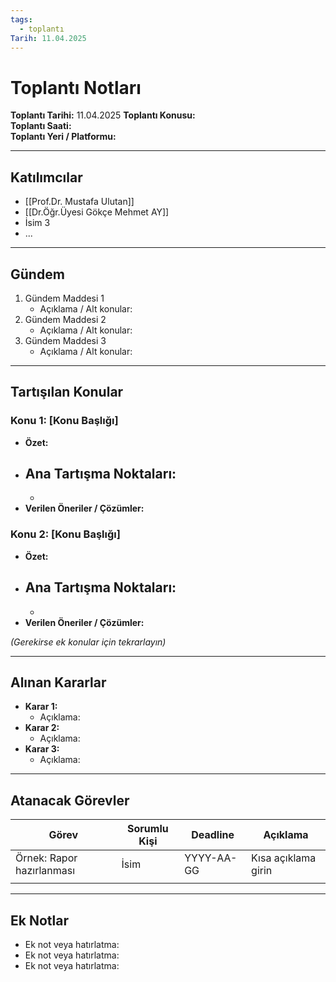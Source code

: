 ```yaml
---
tags:
  - toplantı
Tarih: 11.04.2025
---
```

# Toplantı Notları

**Toplantı Tarihi:** <span query="get(Tarih)"></span>11.04.2025<span type="end"></span>
**Toplantı Konusu:**  
**Toplantı Saati:**  
**Toplantı Yeri / Platformu:**  

---

## Katılımcılar

- [[Prof.Dr. Mustafa Ulutan]]
- [[Dr.Öğr.Üyesi Gökçe Mehmet AY]]
- İsim 3
- ...

---

## Gündem

1. Gündem Maddesi 1  
   - Açıklama / Alt konular:
2. Gündem Maddesi 2  
   - Açıklama / Alt konular:
3. Gündem Maddesi 3  
   - Açıklama / Alt konular:

---

## Tartışılan Konular

### Konu 1: [Konu Başlığı]
- **Özet:**  
- **Ana Tartışma Noktaları:**  
  - 
  - 
- **Verilen Öneriler / Çözümler:**  

### Konu 2: [Konu Başlığı]
- **Özet:**  
- **Ana Tartışma Noktaları:**  
  - 
  - 
- **Verilen Öneriler / Çözümler:**  

*(Gerekirse ek konular için tekrarlayın)*

---

## Alınan Kararlar

- **Karar 1:**  
  - Açıklama:  
- **Karar 2:**  
  - Açıklama:  
- **Karar 3:**  
  - Açıklama:  

---

## Atanacak Görevler

| Görev                   | Sorumlu Kişi | Deadline  | Açıklama                  |
|-------------------------|--------------|-----------|---------------------------|
| Örnek: Rapor hazırlanması | İsim         | YYYY-AA-GG | Kısa açıklama girin       |
|                         |              |           |                           |

---

## Ek Notlar

- Ek not veya hatırlatma:
- Ek not veya hatırlatma:
- Ek not veya hatırlatma:
